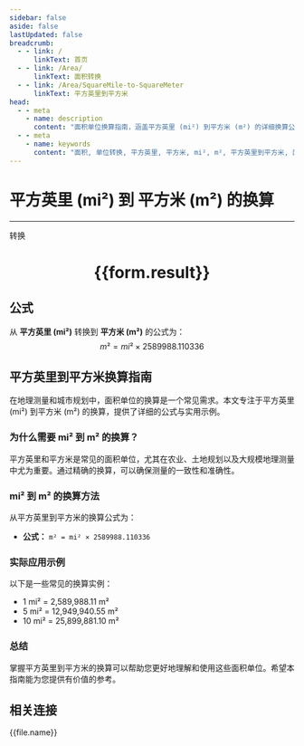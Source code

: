 ```yaml
---
sidebar: false
aside: false
lastUpdated: false
breadcrumb:
  - - link: /
      linkText: 首页
  - - link: /Area/
      linkText: 面积转换
  - - link: /Area/SquareMile-to-SquareMeter
      linkText: 平方英里到平方米
head:
  - - meta
    - name: description
      content: "面积单位换算指南，涵盖平方英里 (mi²) 到平方米 (m²) 的详细换算公式与说明。"
  - - meta
    - name: keywords
      content: "面积, 单位转换, 平方英里, 平方米, mi², m², 平方英里到平方米, 面积转换指南"
---
```

# 平方英里 (mi²) 到 平方米 (m²) 的换算
---
<script setup>
import { onMounted, reactive, inject, ref } from 'vue'
import { NButton, NForm, NFormItem, NInput, NInputNumber, NSelect, NCard, useMessage,NGrid ,NGi } from 'naive-ui'
import { defineClientComponent } from 'vitepress'
import { Area } from '../../files';

const convert = inject('convert')

const form = reactive({
  number: null,
  result: '',
})

const convertHandler = () => {
  if (form.number !== null && !isNaN(form.number)) {
    const convertedValue = parseFloat(form.number) * 2589988.110336
    form.result = `${form.number}mi² = ${convertedValue.toFixed(2)}m²`
  } else {
    form.result = '请输入有效的数值。'
  }
}
</script>

<n-form size="large" :model="form">
  <n-form-item label="平方英里 (mi²)">
    <n-input-number v-model:value="form.number" placeholder="输入平方英里" style="width: 100%" />
  </n-form-item>
  <n-form-item>
    <n-button type="primary" @click="convertHandler" block>转换</n-button>
  </n-form-item>
</n-form>

<n-card  embedded :bordered="false" hoverable>
  <div  style="text-align:center">
    <h1>{{form.result}}</h1>
  </div>
</n-card>

## 公式

从 **平方英里 (mi²)** 转换到 **平方米 (m²)** 的公式为：
$$ m² = mi² \times 2589988.110336 $$

## 平方英里到平方米换算指南

在地理测量和城市规划中，面积单位的换算是一个常见需求。本文专注于平方英里 (mi²) 到平方米 (m²) 的换算，提供了详细的公式与实用示例。

### 为什么需要 mi² 到 m² 的换算？

平方英里和平方米是常见的面积单位，尤其在农业、土地规划以及大规模地理测量中尤为重要。通过精确的换算，可以确保测量的一致性和准确性。

### mi² 到 m² 的换算方法

从平方英里到平方米的换算公式为：

- **公式：** `m² = mi² × 2589988.110336`

### 实际应用示例

以下是一些常见的换算实例：

- 1 mi² = 2,589,988.11 m²
- 5 mi² = 12,949,940.55 m²
- 10 mi² = 25,899,881.10 m²

### 总结

掌握平方英里到平方米的换算可以帮助您更好地理解和使用这些面积单位。希望本指南能为您提供有价值的参考。

## 相关连接
<n-grid x-gap="12" :cols="3">
  <n-gi v-for="(file, index) in Area" :key="index">
    <n-button
      text
      tag="a"
      :href="file.path"
      type="primary"
    >
      {{file.name}}
    </n-button>
  </n-gi>
</n-grid>